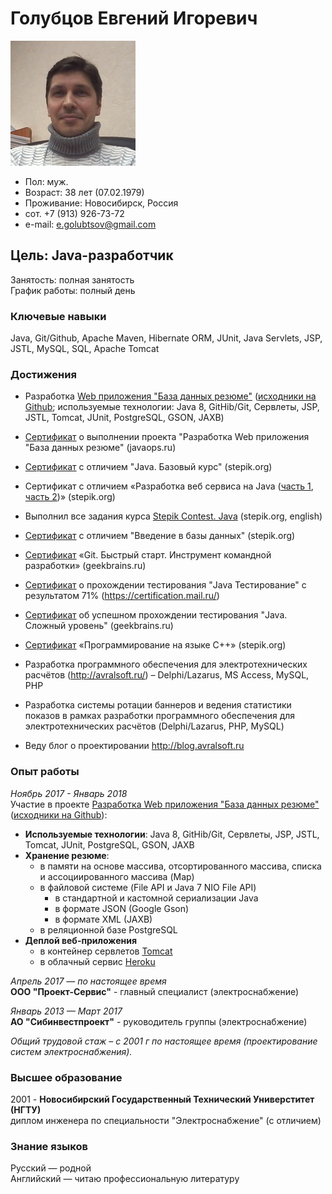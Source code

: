 # Голубцов Евгений Игоревич
![](contents/myphoto-200x200.jpg)

- Пол: муж.
- Возраст: 38 лет (07.02.1979)
- Проживание: Новосибирск, Россия
- сот. +7 (913) 926-73-72
- e-mail: e.golubtsov@gmail.com

## Цель: Java-разработчик
Занятость: полная занятость     
График работы: полный день

### Ключевые навыки
Java, Git/Github, Apache Maven, Hibernate ORM, JUnit, Java Servlets, JSP, JSTL, MySQL, SQL, Apache Tomcat

### Достижения
- Разработка [Web приложения "База данных резюме"](http://resumelight.herokuapp.com/) ([исходники на Github](https://github.com/golubtsoff/basejava); используемые технологии: Java 8, GitHib/Git, Сервлеты, JSP, JSTL, Tomcat, JUnit, PostgreSQL, GSON, JAXB)

- [Сертификат](http://javaops.ru/certificate?email=evigol@mail.ru) о выполнении проекта "Разработка Web приложения "База данных резюме" (javaops.ru)

- [Сертификат](https://stepik.org/certificate/ff8b591463d03e9cc0a829655d7eb031d4c1f4e9.pdf) с отличием "Java. Базовый курс" (stepik.org)

- Сертификат с отличием «Разработка веб сервиса на Java ([часть 1](https://stepik.org/certificate/ead48ddad173fc44030c8b034f72955cd3fdbc2c.pdf), [часть 2](https://stepik.org/certificate/d54e1111898e5b7d2ee2cb5e8644317a646cfed1.pdf))» (stepik.org)

- Выполнил все задания курса [Stepik Contest. Java](https://stepik.org/course/Stepik-Contest-Java-2600) (stepik.org, english)

- [Сертификат](https://stepik.org/certificate/36a2e959f9c6768abdfd3aa3c1e3a06fb10d251f.pdf) с отличием "Введение в базы данных" (stepik.org)

- [Сертификат](https://geekbrains.ru/certificates/216223.ru) «Git. Быстрый старт. Инструмент командной разработки» (geekbrains.ru)

- [Сертификат](https://certification.mail.ru/certificates/1f9f5909-1f7a-44f8-8285-e5cf488ce2a2/) о прохождении тестирования "Java Тестирование" с результатом 71% (https://certification.mail.ru/)

- [Сертификат](https://geekbrains.ru/certificates/394389) об успешном прохождении тестирования "Java. Сложный уровень" (geekbrains.ru)

- [Сертификат](https://stepik.org/certificate/d4f26b28af68a4d4b6b31fa2f3d18aed4c632ac8.pdf) «Программирование на языке C++» (stepik.org)

- Разработка программного обеспечения для электротехнических расчётов (http://avralsoft.ru/) – Delphi/Lazarus, MS Access, MySQL, PHP

- Разработка системы ротации баннеров и ведения статистики показов в рамках разработки программного обеспечения для электротехнических расчётов (Delphi/Lazarus, PHP, MySQL)

- Веду блог о проектировании http://blog.avralsoft.ru

### Опыт работы
*Ноябрь 2017 - Январь 2018*       
Участие в проекте [Разработка Web приложения "База данных резюме"](http://resumelight.herokuapp.com/)([исходники на Github](https://github.com/golubtsoff/basejava)):

- **Используемые технологии**: Java 8, GitHib/Git, Сервлеты, JSP, JSTL, Tomcat, JUnit, PostgreSQL, GSON, JAXB
- **Хранение резюме**:     
    - в памяти на основе массива, отсортированного массива, списка и ассоциированного массива (Map)
    - в файловой системе (File API и Java 7 NIO File API)
        - в стандартной и кастомной сериализации Java
        - в формате JSON (Google Gson)
        - в формате XML (JAXB)
    - в реляционной базе PostgreSQL
- **Деплой веб-приложения**
    - в контейнер сервлетов [Tomcat](http://tomcat.apache.org/)
    - в облачный сервис [Heroku](https://www.heroku.com/)

*Апрель 2017 — по настоящее время*        
**ООО "Проект-Сервис"** - главный специалист (электроснабжение)

*Январь 2013 — Март 2017*       
**АО "Сибинвестпроект"** - руководитель группы (электроснабжение)

*Общий трудовой стаж – с 2001 г по настоящее время (проектирование систем электроснабжения).*

### Высшее образование
2001 - **Новосибирский Государственный Технический Универститет (НГТУ)**       
диплом инженера по специальности "Электроснабжение" (с отличием)

### Знание языков
Русский — родной        
Английский — читаю профессиональную литературу